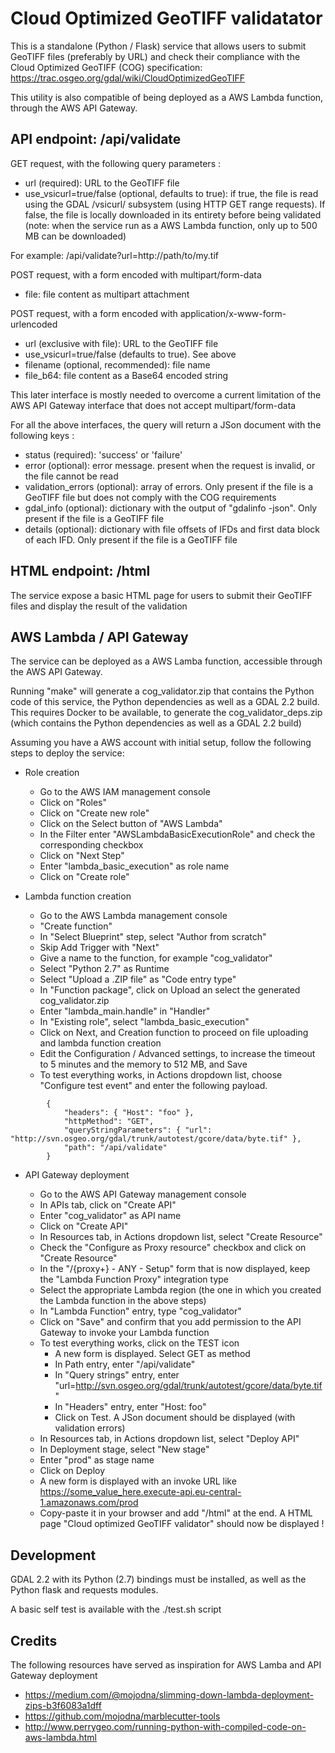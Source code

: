# Cloud Optimized GeoTIFF validatator

This is a standalone (Python / Flask) service that allows users to submit
GeoTIFF files (preferably by URL) and check their compliance with the
Cloud Optimized GeoTIFF (COG) specification:
https://trac.osgeo.org/gdal/wiki/CloudOptimizedGeoTIFF

This utility is also compatible of being deployed as a AWS Lambda function,
through the AWS API Gateway.

## API endpoint: /api/validate

GET request, with the following query parameters :
  * url (required): URL to the GeoTIFF file
  * use_vsicurl=true/false (optional, defaults to true): if true, the file is read using the GDAL /vsicurl/ subsystem (using HTTP GET range requests). If false, the file is locally downloaded in its entirety before being validated (note: when the service run as a AWS Lambda function, only up to 500 MB can be downloaded)

For example: /api/validate?url=http://path/to/my.tif

POST request, with a form encoded with multipart/form-data
  * file: file content as multipart attachment

POST request, with a form encoded with application/x-www-form-urlencoded
  * url (exclusive with file): URL to the GeoTIFF file
  * use_vsicurl=true/false (defaults to true). See above
  * filename (optional, recommended): file name
  * file_b64: file content as a Base64 encoded string

This later interface is mostly needed to overcome a current limitation of the AWS API Gateway interface that does not accept multipart/form-data

For all the above interfaces, the query will return a JSon document with the following keys :
  * status (required): 'success' or 'failure'
  * error (optional): error message. present when the request is invalid, or the file cannot be read
  * validation_errors (optional): array of errors. Only present if the file is a GeoTIFF file but does not comply with the COG requirements
  * gdal_info (optional): dictionary with the output of "gdalinfo -json". Only present if the file is a GeoTIFF file
  * details (optional): dictionary with file offsets of IFDs and first data block of each IFD. Only present if the file is a GeoTIFF file

## HTML endpoint: /html

The service expose a basic HTML page for users to submit their GeoTIFF files
and display the result of the validation

## AWS Lambda / API Gateway

The service can be deployed as a AWS Lamba function, accessible through the AWS API Gateway.

Running "make" will generate a cog_validator.zip that contains the Python code of this service, the Python dependencies as well as a GDAL 2.2 build. This requires Docker to be available, to generate the cog_validator_deps.zip (which contains the Python dependencies as well as a GDAL 2.2 build)

Assuming you have a AWS account with initial setup, follow the following steps to deploy the service:

- Role creation

  * Go to the AWS IAM management console
  * Click on "Roles"
  * Click on "Create new role"
  * Click on the Select button of "AWS Lambda"
  * In the Filter enter "AWSLambdaBasicExecutionRole" and check the corresponding checkbox
  * Click on "Next Step"
  * Enter "lambda_basic_execution" as role name
  * Click on "Create role"

- Lambda function creation

  * Go to the AWS Lambda management console
  * "Create function"
  * In "Select Blueprint" step, select "Author from scratch"
  * Skip Add Trigger with "Next"
  * Give a name to the function, for example "cog_validator"
  * Select "Python 2.7"  as Runtime
  * Select "Upload a .ZIP file" as "Code entry type"
  * In "Function package", click on Upload an select the generated cog_validator.zip
  * Enter "lambda_main.handle" in "Handler"
  * In "Existing role", select "lambda_basic_execution"
  * Click on Next, and Creation function to proceed on file uploading and lambda function creation
  * Edit the Configuration / Advanced settings, to increase the timeout to 5 minutes and the memory to 512 MB, and Save
  * To test everything works, in Actions dropdown list, choose "Configure test event" and enter the following payload.
```
        {
            "headers": { "Host": "foo" },
            "httpMethod": "GET",
            "queryStringParameters": { "url": "http://svn.osgeo.org/gdal/trunk/autotest/gcore/data/byte.tif" },
            "path": "/api/validate"
        }
```

- API Gateway deployment

  * Go to the AWS API Gateway management console
  * In APIs tab, click on "Create API"
  * Enter "cog_validator" as API name
  * Click on "Create API"
  * In Resources tab, in Actions dropdown list, select "Create Resource"
  * Check the "Configure as Proxy resource" checkbox and click on "Create Resource"
  * In the "/{proxy+} - ANY - Setup" form that is now displayed, keep the "Lambda Function Proxy" integration type
  * Select the appropriate Lambda region (the one in which you created the Lambda function in the above steps)
  * In "Lambda Function" entry, type "cog_validator" 
  * Click on "Save" and confirm that you add permission to the API Gateway to invoke your Lambda function
  * To test everything works, click on the TEST icon
    * A new form is displayed. Select GET as method
    * In Path entry, enter "/api/validate"
    * In "Query strings" entry, enter "url=http://svn.osgeo.org/gdal/trunk/autotest/gcore/data/byte.tif"
    * In "Headers" entry, enter "Host: foo"
    * Click on Test. A JSon document should be displayed (with validation errors)
  * In Resources tab, in Actions dropdown list, select "Deploy API"
  * In Deployment stage, select "New stage"
  * Enter "prod" as stage name
  * Click on Deploy
  * A new form is displayed with an invoke URL like https://some_value_here.execute-api.eu-central-1.amazonaws.com/prod
  * Copy-paste it in your browser and add "/html" at the end. A HTML page "Cloud optimized GeoTIFF validator" should now be displayed !

## Development

GDAL 2.2 with its Python (2.7) bindings must be installed, as well as the Python
flask and requests modules.

A basic self test is available with the ./test.sh script

## Credits

The following resources have served as inspiration for AWS Lamba and API Gateway deployment
  * https://medium.com/@mojodna/slimming-down-lambda-deployment-zips-b3f6083a1dff
  * https://github.com/mojodna/marblecutter-tools
  * http://www.perrygeo.com/running-python-with-compiled-code-on-aws-lambda.html

